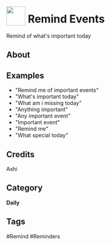 # <img src="https://raw.githack.com/FortAwesome/Font-Awesome/master/svgs/solid/arrows-alt.svg" card_color="#CA00E3" width="50" height="50" style="vertical-align:bottom"/> Remind Events
Remind of what's important today

## About


## Examples
* "Remind me of important events"
* "What's important today"
* "What am i missing today"
* "Anything important"
* "Any important event"
* "Important event"
* "Remind me"
* "What special today"

## Credits
Ashi

## Category
**Daily**

## Tags
#Remind
#Reminders

